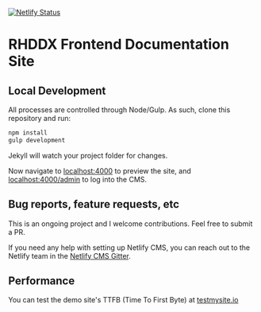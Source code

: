 [![Netlify Status](https://api.netlify.com/api/v1/badges/eadda60c-6780-4720-869d-ea925937a7e2/deploy-status)](https://app.netlify.com/sites/rhddx/deploys)

# RHDDX Frontend Documentation Site


## Local Development

All processes are controlled through Node/Gulp. As such, clone this repository and run:

```bash
npm install
gulp development
```
Jekyll will watch your project folder for changes.

Now navigate to [localhost:4000](http://localhost:4000/) to preview the site, and
[localhost:4000/admin](http://localhost:4000/admin) to log into the CMS.

## Bug reports, feature requests, etc

This is an ongoing project and I welcome contributions. Feel free to submit a PR.

If you need any help with setting up Netlify CMS, you can reach out to the Netlify team in the [Netlify CMS Gitter](https://gitter.im/netlify/netlifycms).

## Performance

You can test the demo site's TTFB (Time To First Byte) at [testmysite.io](https://testmysite.io/5b50abe51f12b74b81dd5442/jekyll-netlify-boilerplate.netlify.com)
